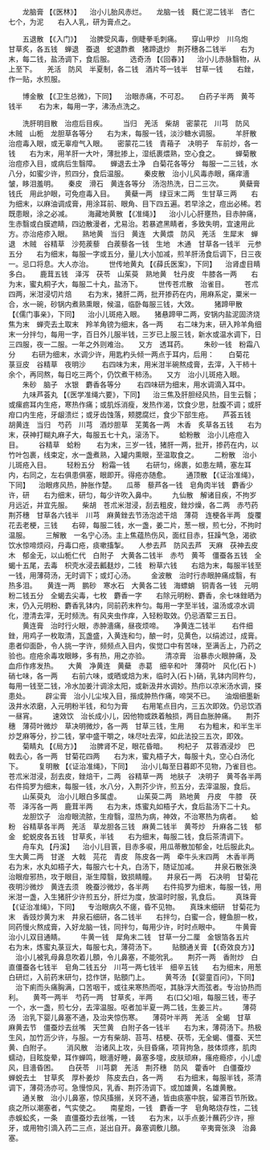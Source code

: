 <!-- { "loadSidebar": true } -->
　　龙脑膏 【《医林》】 　治小儿胎风赤烂。　　龙脑一钱　蕤仁泥二钱半　杏仁七个，为泥　　右入人乳，研为膏点之。

　　五退散 【《入门》】 　治脾受风毒，倒睫拳毛刺痛。　　穿山甲炒　川乌炮　甘草炙，各五钱　蝉退　蚕退　蛇退酢煮　猪蹄退炒　荆芥穗各二钱半　　右为末，每二钱，盐汤调下，食后服。
　　选奇汤 【《回春》】 　治小儿赤脉翳物，从上至下。　　羌活　防风　半夏制，各二钱　酒片芩一钱半　甘草一钱　　右銼，作一贴，水煎服。

　　博金散 【《卫生总微》，下同】 　治眼赤痛，不可忍。　　白药子半两　黄芩钱半
　　右为末，每用一字，沸汤点洗之。

　　洗肝明目散　治痘后目疾。
　　当归　羌活　柴胡　密蒙花　川芎　防风　木贼　山栀　龙胆草各等分　　右为末，每服一钱，淡沙糖水调服。
　　羊肝散　治痘毒入眼，或无辜疳气入眼。　　密蒙花二钱　青葙子　决明子　车前炒，各一钱　　右为末，用羊肝一大叶，薄批掺上，湿纸裹煨熟，空心食之。
　　蝉菊散　治痘疹入目，或病后生翳障。　　蝉退去土净　白菊花各等分　每服一二三钱，水八分，如蜜少许，煎四分，食后温服。
　　秦皮散　治小儿风毒赤眼，痛痒濇皱，眵泪羞明。　　秦皮　滑石　黄连各等分　汤泡热洗，日二三次。
　　黄蘗膏钱氏　用此护眼，可免痘毒入目。　　黄蘗一两　绿豆末二两　生甘草三两　　右为细末，以麻油调成膏，用涂耳前、眼角、目下四五遍。若早涂之，痘出必稀。若既患眼，涂之必减。
　　海藏地黄散 【《准绳》】 　治小儿心肝壅热，目赤肿痛，生赤翳或白膜遮睛，四边散漫者，尤易治。若暴遮黑睛者，多致失明，宜速用此方。亦治疮疹入眼。　　熟地黄　当归　黄连　大黄煨　防风　羌活　生犀末　蝉退　木贼　谷精草　沙苑蒺藜　白蒺藜各一钱　生地　木通　甘草各一钱半　元参五分　　右为细末，每服一字或五分，量儿大小加减，煎羊肝汤食后调下，日三夜一。忌口将息。大人亦治。
　　世传地黄丸 【《薛氏医案》，下同】 　治肾虚目睛多白。　　鹿茸五钱　泽泻　茯苓　山茱萸　熟地黄　牡丹皮　牛膝各一两　　右为末，蜜丸桐子大，每服二十丸，盐汤下。
　　世传苍朮散　治雀目。
　　苍朮四两，米泔浸切片焙
　　右为末，猪肝二两，批开掺药在内，用麻系定，粟米一合，水一碗，砂锅内煮熟熏眼，候温，临卧每服三钱，大效。
　　猪蹄甲散 【《儒门事亲》，下同】 　治小儿斑疮入眼。　　猪悬蹄甲二两，安锅内盐泥固济烧焦为末　蝉壳去土取末　羚羊角镑为细末，各一两　　右二味为末，研入羚羊角细末一分拌匀，每用一字，百日外儿服半钱，三岁已上服三钱，新水或温水调下，日三四服，夜一二服。一年之外则难治。　　又方　透耳药。
　　朱砂一钱　粉霜八分
　　右研为细末，水调少许，用匙杓头倾一两点于耳内，后用：　　白菊花　菉豆皮　谷精草　夜明沙
　　右四味为末，用米泔半碗熬成膏，去滓，入干柿十余个，再同熬，每日吃三两个，仍饮煮干柿汤。　　又方　治小儿斑疮入眼。
　　朱砂　脑子　水银　麝香各等分
　　右四味研为细末，用水调滴入耳中。
　　九味芦荟丸 【《医学准绳六要》，下同】 　治三焦及肝胆经风热，目生云翳；或瘰疬耳内生疮，寒热作痛；或肌烁消瘦，发热作渴，饮食少思，肚腹不调；或肝疳口内生疮，牙龈溃烂；或牙齿蚀落，颊腮腐烂，食少下部生疮。　　芦荟五钱　胡黄连　当归　芍药　川芎　酒炒胆草　芜荑各一两　木香　炙草各五钱　　右为末，茯神打糊丸麻子大，每服五七十丸，滚汤下。
　　蛤粉散　治小儿疮痘入目。
　　谷精草　蛤粉
　　右为末，三岁一钱，猪肝一两，批开，掺药在内，以竹叶包裹，线束定，水一盏煮熟，入罐内熏眼，至温取食之。
　　二粉散　治小儿斑疮入目。
　　轻粉五分　粉霜一钱
　　右研匀，绵裹，如患左睛，塞左耳内，右同之，左右俱患俱塞，眼即开。得疮亦随愈。
　　通顶散 【《证治准绳》，下同】 　治眼疼风热，肿胀作楚。　　瓜蒂　藜芦各一钱　皂角肉半钱　麝香少许，研　　右为细末，研匀，每少许吹入鼻中。
　　九仙散　解诸目疾，不拘岁月远近，并宜先服。　　柴胡　苍朮米泔浸，刮去粗皮，銼炒燥，各二两　赤芍药　荆芥穗　甘草各六钱半　川芎　麻黄銼去节汤泡滤干焙　薄荷　连梗各半两　旋覆花去老梗，三钱　　右碎，每服二钱，水一盏，姜二片，葱一根，煎七分，不拘时温服。
　　三解散　一名宁心汤。主上焦蕴热伤风，面红目赤，狂躁气急，渴欲饮水惊啼烦闷，丹毒口疮，痰嗽搐掣。　　人参去芦　防风去芦　天麻　茯神去皮木　郁金无，以山栀仁代　白附子　大黄各二钱半　赤芍　黄芩　僵蚕各五钱　全蝎十五尾，去毒　枳壳水浸去瓤麸炒，二钱　粉草六钱　　右焙为末，每服半钱至一钱，用薄荷汤，无时调下；或灯心汤。
　　金波散　治时行赤眼肿痛成翳，有热多泪。　　黄连一两　鹏砂　寒水石　大黄各二钱　海螵蛸　铜青各一钱　元明粉二钱五分　全蝎去尖毒，七枚　麝香一字　　右除元明粉、麝香，余七味銼晒为末，仍入元明粉、麝香乳钵内，同前药末杵匀。每用一字至半钱，温汤或凉水调化，澄清去滓，无时频洗。有风夹虫作痒，入轻粉取效。仍忌酒荤三五日。
　　黄连膏　治时行火眼，赤肿濇痛，昼夜烦啼。　　净黄连二钱半
　　右件细銼，用鸡子一枚取清，瓦盏盛，入黄连和匀，酿一时，见黄色，以绢滤过，成膏。患者仰面卧，令人挑一字许，频频点入目内，俟觉口中有苦味，至满舌上，乃药之验也。痘疮余毒攻眼眵，多有热，用之亦验。
　　清凉膏　治暴赤火眼肿痛，及血疖作疼发热。　　大黄　净黄连　黄蘗　赤葛　细辛和叶　薄荷叶　风化(石卜)硝七味，各一两　　右前六味，或晒或焙为末，临时入(石卜)硝，乳钵内同杵匀，每用一钱至二钱，冷水加姜汁调涂太阳，或新汲井水调妙。热疖以凉米汤水调，搽患处。
　　辟尘膏　治小儿尘埃入目，揩成肿热作痛，啼哭不已。　　油烟细墨新汲井水浓磨，入元明粉半钱，和匀为膏　　右用笔点目内，三五次即效。仍忌饮酒一昼宵。
　　速效饮　治长成小儿，因他物或跌着触损，两目血胀肿痛。　　荆芥穗　薄荷叶微炒　草决明微炒，各一两　甘草三钱，生用　　右为粗末，和半生半炒芝麻等分，抄二钱，掌中盛干嚼之，味尽吐去滓，如此法投三五次，即效。
　　菊睛丸 【《局方》】 　治脾肾不足，眼花昏暗。　　枸杞子　苁蓉酒浸炒　巴戟去心，各一两　甘菊花四两　　右为末，蜜丸梧子大，每服十丸，空心白汤化下。
　　复明散 【《证治准绳》，下同】 　治小儿每至日暮即不见物，乃雀目也。　　苍朮米泔浸，刮去皮，銼焙干，二两　谷精草一两　地肤子　决明子　黄芩各半两　　右件捣罗为细末，每服一钱，水八分，入荆芥少许，煎五分，去滓温服，食后。
　　山茱萸丸　治小儿眼白多属虚。
　　山茱萸二两　熟地黄　丹皮　牛膝　茯苓　泽泻各一两　鹿茸半两　　右为末，炼蜜丸如梧子大，食后盐汤下二十丸。
　　龙胆饮子　治疳眼流脓，生疳翳，湿热为病，神效，不治寒热为病者。　　蛤粉　谷精草各半两　羌活　草龙胆各三钱　麻黄二钱半　黄芩炒　升麻各二钱　郁金　蛇蜕皮各五钱　甘草炙，半钱　　右为细末，每服二钱，食后茶清调下。
　　舟车丸 【丹溪】 　治小儿目瞏，目赤多唳，用瓜蒂散加郁金，吐后服此丸。　　生大黄二两　甘遂　大戟　芫花　青皮　陈皮各一两　牵牛头末四两　木香半两　　右为末，水丸如梧子大，每服六七十丸，白汤下，随证加减。
　　井泉石散张涣　治眼疳邪热，攻于眼目，渐生障翳，致损睛瞳。　　井泉石一两　石决明　甘菊花　夜明沙微炒　黄连去须　晚蚕沙微炒，各半两　　右件捣罗为细末，每服一钱，用米泔一盏，入生猪肝少许煎五分，肝烂为度，放温时时服，乳食后。
　　真珠膏 【《证治准绳》，下同】 　专治眼病久不瘥，昏不见物。　　真珠末细研　甘菊花为末　香豉炒黄为末　井泉石细研，各二钱半　　右拌匀，白蜜一合，鲤鱼胆一枚，同药慢火熬成膏，入好龙脑一钱，同拌匀，每用少许，时时点眼中。
　　牛黄膏　治小儿双目通睛。
　　牛黄一钱　犀角末二钱　甘草一分二厘　金银箔各五片　　右为末，炼蜜丸菉豆大，每服七丸，薄荷汤下。
　　贴顖通关膏 【《奇效良方》】 　治小儿被乳母鼻息吹着儿顖，令儿鼻塞，不能吮乳。　　荆芥一两　香附炒　白直僵蚕各七钱半　皂角二钱五分　川芎一两七钱半　细辛五钱　　右为细末，用葱白研烂，入前药末研匀，捻作饼，贴顖门上。
　　黄芩汤 【《婴童百问》，下同】 　治下痢而头痛胸满，口苦咽干，或往来寒热而呕，其脉浮大而弦者。专治协热而利。　　黄芩一两半　芍药一两　甘草炙，半两　　右(口父)咀，每服三钱，枣子一个，水一盏，煎七分，去滓温服。呕者加半夏一两二钱，生姜三片。
　　薄荷汤　治乳下婴儿鼻塞不通，及治夹惊伤寒。　　薄荷叶半两　羌活　全蝎　甘草　麻黄去节　僵蚕炒去丝嘴　天竺黄　白附子各一钱半　　右为末，薄荷汤下。热极生风，加竹沥少许，与服。一方有柴胡、苔芎、桔梗、茯苓，无全蝎、僵蚕、天竺黄、白附子。
　　消风散　治诸风上攻，头目昏痛，项背拘急，肢体烦疼，肌肉蠕动，目眩旋晕，耳作蝉鸣，眼濇好睡，鼻塞多嚏，皮肤顽麻，瘙疮瘾疹，小儿虚风，目濇昏困。　　白茯苓　川芎藭　羌活　荆芥穗　防风　藿香叶　白僵蚕炒　蝉蜕去土　甘草炙　厚朴姜炒　陈皮去白，各一两　　右为细末，每服半钱，茶清调下，薄荷汤亦可。急慢惊风，乳香、荆芥汤调下。或加雄黄，名雄黄散。
　　通关散　治小儿鼻塞，惊风搐搦，关窍不通，皆由痰塞中脘，留滞百节所致。痰之所以潮塞者，气实使之。　　南星炮，一钱　麝香一字　皂角略烧存性，二钱　赤蜈蚣炙，一条　直僵蚕炒去丝嘴，一钱　　右为末，以手点姜汁蘸药少许，擦牙，或用物引滴入药二三点，涎出自开。鼻塞调敷儿顖。
　　辛夷膏张涣　治鼻塞。
